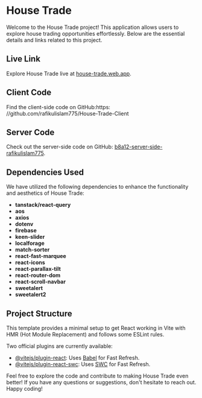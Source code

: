 # House Trade

Welcome to the House Trade project! This application allows users to explore house trading opportunities effortlessly. Below are the essential details and links related to this project.

## Live Link
Explore House Trade live at [house-trade.web.app](https://house-trade.web.app/).

## Client Code
Find the client-side code on GitHub:https: //github.com/rafikulislam775/House-Trade-Client
## Server Code
Check out the server-side code on GitHub: [b8a12-server-side-rafikulislam775](https://github.com/programming-hero-web-course1/b8a12-server-side-rafikulislam775).

## Dependencies Used
We have utilized the following dependencies to enhance the functionality and aesthetics of House Trade:

- **tanstack/react-query**
- **aos**
- **axios**
- **dotenv**
- **firebase**
- **keen-slider**
- **localforage**
- **match-sorter**
- **react-fast-marquee**
- **react-icons**
- **react-parallax-tilt**
- **react-router-dom**
- **react-scroll-navbar**
- **sweetalert**
- **sweetalert2**

## Project Structure
This template provides a minimal setup to get React working in Vite with HMR (Hot Module Replacement) and follows some ESLint rules.

Two official plugins are currently available:

- [@vitejs/plugin-react](https://github.com/vitejs/vite-plugin-react/blob/main/packages/plugin-react/README.md): Uses [Babel](https://babeljs.io/) for Fast Refresh.
- [@vitejs/plugin-react-swc](https://github.com/vitejs/vite-plugin-react-swc): Uses [SWC](https://swc.rs/) for Fast Refresh.

Feel free to explore the code and contribute to making House Trade even better! If you have any questions or suggestions, don't hesitate to reach out. Happy coding!
